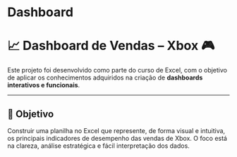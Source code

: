 # Dashboard

# 📈 Dashboard de Vendas – Xbox 🎮

Este projeto foi desenvolvido como parte do curso de Excel, com o objetivo de aplicar os conhecimentos adquiridos na criação de **dashboards interativos e funcionais**.

---

## 🧾 Objetivo

Construir uma planilha no Excel que represente, de forma visual e intuitiva, os principais indicadores de desempenho das vendas de Xbox. O foco está na clareza, análise estratégica e fácil interpretação dos dados.
